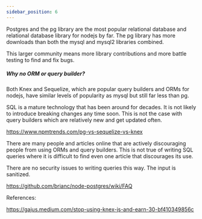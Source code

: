 ```yaml
---
sidebar_position: 6
---
```


Postgres and the pg library are the most popular relational database and relational database library for nodejs by far. The pg library has more downloads than both the mysql and mysql2 libraries combined.

This larger community means more library contributions and more battle testing to find and fix bugs.

##### Why no ORM or query builder?

Both Knex and Sequelize, which are popular query builders and ORMs for nodejs, have similar levels of popularity as mysql but still far less than pg.

SQL is a mature technology that has been around for decades. It is not likely to introduce breaking changes any time soon. This is not the case with query builders which are relatively new and get updated often.

https://www.npmtrends.com/pg-vs-sequelize-vs-knex

There are many people and articles online that are actively discouraging people from using ORMs and query builders. This is not true of writing SQL queries where it is difficult to find even one article that discourages its use.

There are no security issues to writing queries this way. The input is sanitized.

https://github.com/brianc/node-postgres/wiki/FAQ

References:

https://gajus.medium.com/stop-using-knex-js-and-earn-30-bf410349856c
